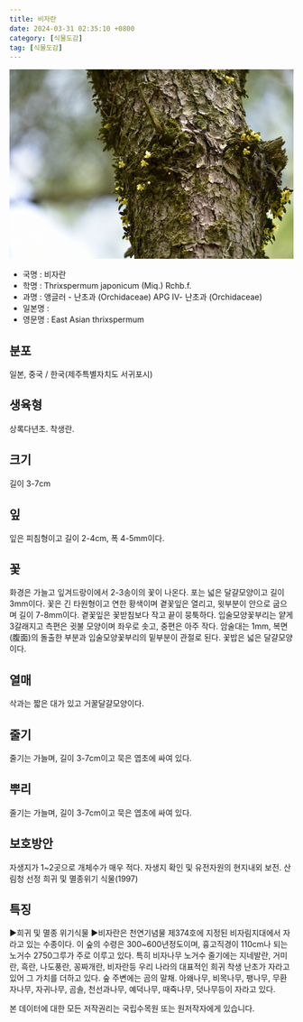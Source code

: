 ```yaml
---
title: 비자란
date: 2024-03-31 02:35:10 +0800
category: [식물도감]
tag: [식물도감]
---
```




![비자란](/assets/img/fileUpload/plants/basic/Orchidaceae/Sarcochilus/24075/24075_2020_1_th2.JPG)
- 국명 : 비자란
- 학명 : Thrixspermum japonicum (Miq.) Rchb.f.
- 과명 : 앵글러 - 난초과 (Orchidaceae) APG Ⅳ- 난초과 (Orchidaceae)
- 일본명 : 
- 영문명 : East Asian thrixspermum


## 분포
일본, 중국 / 한국(제주특별자치도 서귀포시) 
## 생육형
상록다년초. 착생란.
## 크기
길이 3-7cm
## 잎
잎은 피침형이고 길이 2-4cm, 폭 4-5mm이다.
## 꽃
화경은 가늘고 잎겨드랑이에서 2-3송이의 꽃이 나온다. 포는 넓은 달걀모양이고 길이 3mm이다. 꽃은 긴 타원형이고 연한 황색이며 곁꽃잎은 열리고, 윗부분이 안으로 굽으며 길이 7-8mm이다. 곁꽃잎은 꽃받침보다 작고 끝이 뭉툭하다. 입술모양꽃부리는 얕게 3갈래지고 측편은 귓불 모양이며 좌우로 솟고, 중편은 아주 작다. 암술대는 1mm, 복면(腹面)의 돌출한 부분과 입술모양꽃부리의 밑부분이 관절로 된다. 꽃밥은 넓은 달걀모양이다.
## 열매
삭과는 짧은 대가 있고 거꿀달걀모양이다.
## 줄기
줄기는 가늘며, 길이 3-7cm이고 묵은 엽초에 싸여 있다.
## 뿌리
줄기는 가늘며, 길이 3-7cm이고 묵은 엽초에 싸여 있다.
## 보호방안
자생지가 1~2곳으로 개체수가 매우 적다. 자생지 확인 및 유전자원의 현지내외 보전.
산림청 선정 희귀 및 멸종위기 식물(1997)
## 특징
▶희귀 및 멸종 위기식물
▶비자란은 천연기념물 제374호에 지정된 비자림지대에서 자라고 있는 수종이다.  이 숲의 수령은 300~600년정도이며, 흉고직경이 110cm나 되는 노거수 2750그루가 주로 이루고 있다.  특히 비자나무 노거수 줄기에는 지네발란, 거미란, 흑란, 나도풍란, 꽁짜개란, 비자란등 우리 나라의 대표적인 희귀 착생 난초가 자라고 있어 그 가치를 더하고 있다. 숲 주변에는 곰의 말채. 아왜나무, 비목나무, 팽나무, 무환자나무, 자귀나무, 곰솔, 천선과나무, 예덕나무, 때죽나무, 덧나무등이 자라고 있다.  






본 데이터에 대한 모든 저작권리는 국립수목원 또는 원저작자에게 있습니다.
